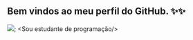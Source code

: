 ## Bem vindos ao meu perfil do GitHub. ✨✨
<img src="C:\Users\Nicki\Pictures\banner.png"/>;
<Sou estudante de programação/>




<!--
**BiancaCMelo/BiancaCMelo** is a ✨ _special_ ✨ repository because its `README.md` (this file) appears on your GitHub profile.

Here are some ideas to get you started:

- 🔭 I’m currently working on ...
- 🌱 I’m currently learning ...
- 👯 I’m looking to collaborate on ...
- 🤔 I’m looking for help with ...
- 💬 Ask me about ...
- 📫 How to reach me: ...
- 😄 Pronouns: ...
- ⚡ Fun fact: ...
-->
